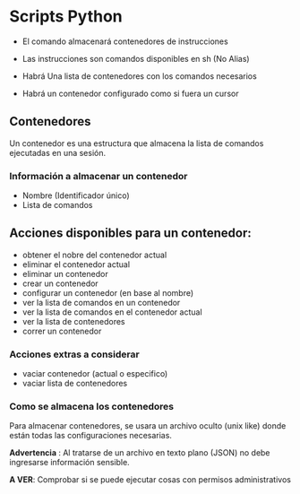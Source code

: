 # Scripts Python

* El comando almacenará contenedores de instrucciones
* Las instrucciones son comandos disponibles en sh  (No Alias)

* Habrá Una lista de contenedores con los comandos necesarios
* Habrá un contenedor configurado como si fuera un cursor

## Contenedores
Un contenedor es una estructura que almacena la lista de comandos ejecutadas
en una sesión.

### Información a almacenar un contenedor
* Nombre (Identificador único)
* Lista de comandos
## Acciones disponibles para un contenedor:

* obtener el nobre del contenedor actual
* eliminar el contenedor actual
* eliminar un contenedor
* crear un contenedor
* configurar un contenedor (en base al nombre)
* ver la lista de comandos en un contenedor
* ver la lista de comandos en el contenedor actual
* ver la lista de contenedores
* correr un contenedor

### Acciones extras a considerar
* vaciar contenedor (actual o especifico)
* vaciar lista de contenedores

### Como se almacena los contenedores
Para almacenar contenedores, se usara un archivo oculto (unix like) donde están
todas  las configuraciones necesarias.

**Advertencia** : Al tratarse de un archivo en texto plano (JSON)
no debe ingresarse información sensible.

**A VER**: Comprobar si se puede ejecutar cosas con permisos administrativos